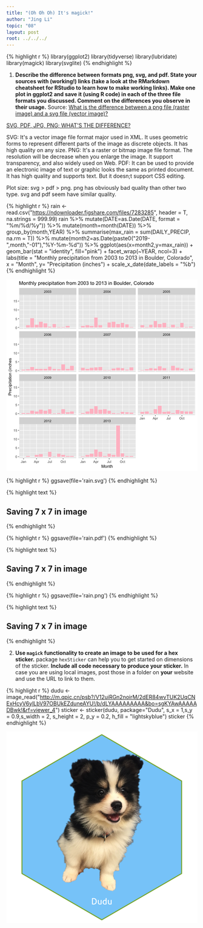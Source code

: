 ```yaml
---
title: "(Oh Oh Oh) It's magick!"
author: "Jing Li"
topic: "08"
layout: post
root: ../../../
---
```



{% highlight r %}
library(ggplot2)
library(tidyverse)
library(lubridate)
library(magick)
library(svglite)
{% endhighlight %}

1. **Describe the difference between formats png, svg, and pdf. State your sources with (working!) links (take a look at the RMarkdown cheatsheet for RStudio to learn how to make working links). Make one plot in ggplot2 and save it (using R code) in each of the three file formats you discussed. Comment on the differences you observe in their usage.**
Source: [What is the difference between a png file (raster image) and a svg file (vector image)?](http://asiapacific.anu.edu.au/mapsonline/faq/what-difference-between-png-file-raster-image-and-svg-file-vector-image)

[SVG, PDF, JPG, PNG; WHAT'S THE DIFFERENCE?](https://www.95visual.com/blog/svg-pdf-jpg-png-whats-the-difference)

SVG: It's a vector image file format major used in XML. It uses geometric forms to represent different parts of the image as discrete objects. It has high quality on any size.
PNG: It's a raster or bitmap image file format. The resolution will be decrease when you enlarge the image. It support transparency, and also widely used on Web.
PDF: It can be used to provide an electronic image of text or graphic looks the same as printed document. It has high quality and supports text. But it doesn;t support CSS editing.

Plot size: svg > pdf > png. png has obviously bad quality than other two type. svg and pdf seem have similar quality.


{% highlight r %}
rain <- read.csv("https://ndownloader.figshare.com/files/7283285", header = T, na.strings = 999.99)
rain %>% 
  mutate(DATE=as.Date(DATE, format = "%m/%d/%y")) %>%
  mutate(month=month(DATE)) %>%
  group_by(month,YEAR) %>%
  summarise(max_rain = sum(DAILY_PRECIP, na.rm = T)) %>%
  mutate(month2=as.Date(paste0("2019-",month,"-01"),"%Y-%m-%d")) %>%
  ggplot(aes(x=month2,y=max_rain)) +
  geom_bar(stat = "identity", fill="pink") + 
  facet_wrap(~YEAR, ncol=3) +
  labs(title = "Monthly precipitation from 2003 to 2013 in Boulder, Colorado",
       x = "Month", y= "Precipitation (inches") + 
  scale_x_date(date_labels = "%b")
{% endhighlight %}

![center](./../figure/08/LiJing/unnamed-chunk-2-1.png)

{% highlight r %}
ggsave(file='rain.svg')
{% endhighlight %}



{% highlight text %}
## Saving 7 x 7 in image
{% endhighlight %}



{% highlight r %}
ggsave(file='rain.pdf')
{% endhighlight %}



{% highlight text %}
## Saving 7 x 7 in image
{% endhighlight %}



{% highlight r %}
ggsave(file='rain.png')
{% endhighlight %}



{% highlight text %}
## Saving 7 x 7 in image
{% endhighlight %}
 

2. **Use `magick` functionality to create an image to be used for a hex sticker.**  package `hexSticker` can help you to get started on dimensions of the sticker. **Include all code necessary to produce your sticker.** In case you are using local images, post those in a folder on **your** website and use the URL to link to them.


{% highlight r %}
dudu <- image_read("http://m.qpic.cn/psb?/V12uiRGn2noirM/2dER84wvTUK2UqCNExHcyV6ylLbV97OBUkEZduneAYU!/b/dLYAAAAAAAAA&bo=sgKYAwAAAAADBwk!&rf=viewer_4")
sticker <- sticker(dudu, package="Dudu", s_x = 1,s_y = 0.9,s_width = 2, s_height = 2, p_y = 0.2, h_fill = "lightskyblue")
sticker
{% endhighlight %}

![center](./../figure/08/LiJing/unnamed-chunk-3-1.png)
